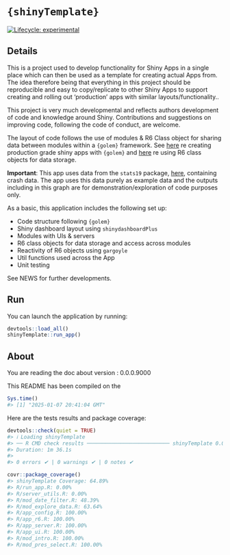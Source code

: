 
<!-- README.md is generated from README.Rmd. Please edit that file -->

# `{shinyTemplate}`

<!-- badges: start -->

[![Lifecycle:
experimental](https://img.shields.io/badge/lifecycle-experimental-orange.svg)](https://lifecycle.r-lib.org/articles/stages.html#experimental)
<!-- badges: end -->

## Details

This is a project used to develop functionality for Shiny Apps in a
single place which can then be used as a template for creating actual
Apps from. The idea therefore being that everything in this project
should be reproducible and easy to copy/replicate to other Shiny Apps to
support creating and rolling out ‘production’ apps with similar
layouts/functionality..

This project is very much developmental and reflects authors development
of code and knowledge around Shiny. Contributions and suggestions on
improving code, following the code of conduct, are welcome.

The layout of code follows the use of modules & R6 Class object for
sharing data between modules within a `{golem}` framework. See
[here](https://engineering-shiny.org/index.html) re creating production
grade shiny apps with `{golem}` and
[here](https://engineering-shiny.org/common-app-caveats.html?q=R6#using-r6-as-data-storage)
re using R6 class objects for data storage.

**Important**: This app uses data from the `stats19` package,
[here](https://github.com/ropensci/stats19), containing crash data. The
app uses this data purely as example data and the outputs including in
this graph are for demonstration/exploration of code purposes only.

As a basic, this application includes the following set up:

- Code structure following `{golem}`
- Shiny dashboard layout using `shinydashboardPlus`
- Modules with UIs & servers
- R6 class objects for data storage and access across modules
- Reactivity of R6 objects using `gargoyle`
- Util functions used across the App
- Unit testing

See NEWS for further developments.

## Run

You can launch the application by running:

``` r
devtools::load_all()
shinyTemplate::run_app()
```

## About

You are reading the doc about version : 0.0.0.9000

This README has been compiled on the

``` r
Sys.time()
#> [1] "2025-01-07 20:41:04 GMT"
```

Here are the tests results and package coverage:

``` r
devtools::check(quiet = TRUE)
#> ℹ Loading shinyTemplate
#> ── R CMD check results ─────────────────────────── shinyTemplate 0.0.0.9000 ────
#> Duration: 1m 36.1s
#> 
#> 0 errors ✔ | 0 warnings ✔ | 0 notes ✔
```

``` r
covr::package_coverage()
#> shinyTemplate Coverage: 64.89%
#> R/run_app.R: 0.00%
#> R/server_utils.R: 0.00%
#> R/mod_date_filter.R: 48.39%
#> R/mod_explore_data.R: 63.64%
#> R/app_config.R: 100.00%
#> R/app_r6.R: 100.00%
#> R/app_server.R: 100.00%
#> R/app_ui.R: 100.00%
#> R/mod_intro.R: 100.00%
#> R/mod_pres_select.R: 100.00%
```
